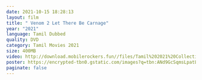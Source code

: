 ```yaml
---
date: 2021-10-15 18:28:13
layout: film
title: " Venom 2 Let There Be Carnage"
year: "2021"
language: Tamil Dubbed
quality: DVD
category: Tamil Movies 2021
size: 400MB
video: http://download.mobilerockers.fun//files/Tamil%202021%20Collection/Venom%202%20Let%20There%20Be%20Carnage%20(2021)/Venom%202%20Let%20There%20Be%20Carnage%20(2021)%20Full%20Movies/Venom%202%20Let%20There%20Be%20Carnage%20(2021)%20DVDRip/Venom%202%20Let%20There%20Be%20Carnage%20(2021)%20DVDRip%20Single%20Part.mp4
poster: https://encrypted-tbn0.gstatic.com/images?q=tbn:ANd9GcSqmsLpatLq4yMg2TzvgnP3VlTJdZkn_nqJIA&usqp=CAU
paginate: false
---
```

